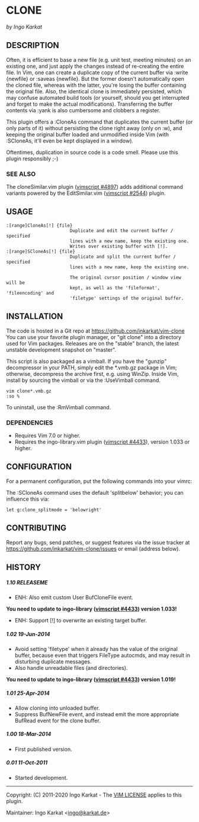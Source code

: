 CLONE
===============================================================================
_by Ingo Karkat_

DESCRIPTION
------------------------------------------------------------------------------

Often, it is efficient to base a new file (e.g. unit test, meeting minutes) on
an existing one, and just apply the changes instead of re-creating the entire
file. In Vim, one can create a duplicate copy of the current buffer via
:write {newfile} or :saveas {newfile}. But the former doesn't
automatically open the cloned file, whereas with the latter, you're losing the
buffer containing the original file. Also, the identical clone is immediately
persisted, which may confuse automated build tools (or yourself, should you
get interrupted and forget to make the actual modifications). Transferring the
buffer contents via :yank is also cumbersome and clobbers a register.

This plugin offers a :CloneAs command that duplicates the current buffer (or
only parts of it) without persisting the clone right away (only on :w), and
keeping the original buffer loaded and unmodified inside Vim (with
:SCloneAs, it'll even be kept displayed in a window).

Oftentimes, duplication in source code is a code smell. Please use this plugin
responsibly ;-)

### SEE ALSO

The cloneSimilar.vim plugin ([vimscript #4897](http://www.vim.org/scripts/script.php?script_id=4897)) adds additional command
variants powered by the EditSimilar.vim ([vimscript #2544](http://www.vim.org/scripts/script.php?script_id=2544)) plugin.

USAGE
------------------------------------------------------------------------------

    :[range]CloneAs[!] {file}
                            Duplicate and edit the current buffer / specified
                            lines with a new name, keep the existing one.
                            Writes over existing buffer with [!].
    :[range]SCloneAs[!] {file}
                            Duplicate and split the current buffer / specified
                            lines with a new name, keep the existing one.

                            The original cursor position / window view will be
                            kept, as well as the 'fileformat', 'fileencoding' and
                            'filetype' settings of the original buffer.

INSTALLATION
------------------------------------------------------------------------------

The code is hosted in a Git repo at
    https://github.com/inkarkat/vim-clone
You can use your favorite plugin manager, or "git clone" into a directory used
for Vim packages. Releases are on the "stable" branch, the latest unstable
development snapshot on "master".

This script is also packaged as a vimball. If you have the "gunzip"
decompressor in your PATH, simply edit the \*.vmb.gz package in Vim; otherwise,
decompress the archive first, e.g. using WinZip. Inside Vim, install by
sourcing the vimball or via the :UseVimball command.

    vim clone*.vmb.gz
    :so %

To uninstall, use the :RmVimball command.

### DEPENDENCIES

- Requires Vim 7.0 or higher.
- Requires the ingo-library.vim plugin ([vimscript #4433](http://www.vim.org/scripts/script.php?script_id=4433)), version 1.033 or
  higher.

CONFIGURATION
------------------------------------------------------------------------------

For a permanent configuration, put the following commands into your vimrc:

The :SCloneAs command uses the default 'splitbelow' behavior; you can
influence this via:

    let g:clone_splitmode = 'belowright'

CONTRIBUTING
------------------------------------------------------------------------------

Report any bugs, send patches, or suggest features via the issue tracker at
https://github.com/inkarkat/vim-clone/issues or email (address below).

HISTORY
------------------------------------------------------------------------------

##### 1.10    RELEASEME
- ENH: Also emit custom User BufCloneFile event.

__You need to update to ingo-library ([vimscript #4433](http://www.vim.org/scripts/script.php?script_id=4433)) version 1.033!__
- ENH: Support [!] to overwrite an existing target buffer.

##### 1.02    19-Jun-2014
- Avoid setting 'filetype' when it already has the value of the original
  buffer, because even that triggers FileType autocmds, and may result in
  disturbing duplicate messages.
- Also handle unreadable files (and directories).

__You need to update to ingo-library ([vimscript #4433](http://www.vim.org/scripts/script.php?script_id=4433)) version 1.019!__

##### 1.01    25-Apr-2014
- Allow cloning into unloaded buffer.
- Suppress BufNewFile event, and instead emit the more appropriate BufRead
  event for the clone buffer.

##### 1.00    18-Mar-2014
- First published version.

##### 0.01    11-Oct-2011
- Started development.

------------------------------------------------------------------------------
Copyright: (C) 2011-2020 Ingo Karkat -
The [VIM LICENSE](http://vimdoc.sourceforge.net/htmldoc/uganda.html#license) applies to this plugin.

Maintainer:     Ingo Karkat &lt;ingo@karkat.de&gt;
